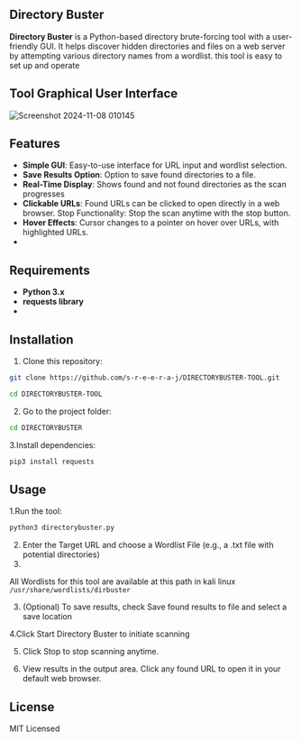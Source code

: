 ## Directory Buster

**Directory Buster** is a Python-based directory brute-forcing tool with a user-friendly GUI. It helps discover hidden directories and files on a web server by attempting various directory names from a wordlist.  this tool is easy to set up and operate
## Tool Graphical User Interface

![Screenshot 2024-11-08 010145](https://github.com/user-attachments/assets/3f052ea9-e517-4278-a82f-6dbfe92ee1fe)


## Features
- **Simple GUI**: Easy-to-use interface for URL input and wordlist selection.
- **Save Results Option**: Option to save found directories to a file.
- **Real-Time Display**: Shows found and not found directories as the scan progresses
- **Clickable URLs**: Found URLs can be clicked to open directly in a web browser.
Stop Functionality: Stop the scan anytime with the stop button.
- **Hover Effects**: Cursor changes to a pointer on hover over URLs, with highlighted URLs.
- 
## Requirements

- **Python 3.x**
- **requests library**
- 
## Installation

1. Clone this repository:
```bash
git clone https://github.com/s-r-e-e-r-a-j/DIRECTORYBUSTER-TOOL.git
```
```bash
cd DIRECTORYBUSTER-TOOL
```
2. Go to the project folder:
```bash
cd DIRECTORYBUSTER
```
3.Install dependencies:
```bash
pip3 install requests
```
## Usage

1.Run the tool:

```bash
python3 directorybuster.py
```
2. Enter the Target URL and choose a Wordlist File (e.g., a .txt file with potential directories)
3. 

All Wordlists for this tool are available at this path in kali linux `/usr/share/wordlists/dirbuster`

3. (Optional) To save results, check Save found results to file and select a save location


4.Click Start Directory Buster to initiate scanning


5. Click Stop to stop scanning anytime.


6. View results in the output area. Click any found URL to open it in your default web browser.


  ## License
  MIT Licensed
